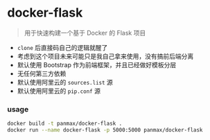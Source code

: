 # docker-flask

> 用于快速构建一个基于 Docker 的 Flask 项目

- `clone` 后直接码自己的逻辑就醒了
- 考虑到这个项目未来可能只是我自己拿来使用，没有搞前后端分离
- 默认使用 Bootstrap 作为前端框架，并且已经做好模板分层
- 无任何第三方依赖
- 默认使用阿里云的 `sources.list` 源
- 默认使用阿里云的 `pip.conf` 源


### usage

```bash
docker build -t panmax/docker-flask .
docker run --name docker-flask -p 5000:5000 panmax/docker-flask
```